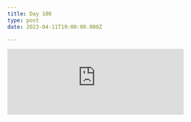 ```yaml
---
title: Day 100
type: post
date: 2023-04-11T19:00:00.000Z

---
```


<iframe src="https://mastodontech.de/@larnius/110181260662165733/embed" class="mastodon-embed" style="max-width: 100%; border: 0" width="400" allowfullscreen="allowfullscreen"></iframe><script src="https://mastodontech.de/embed.js" async="async"></script>